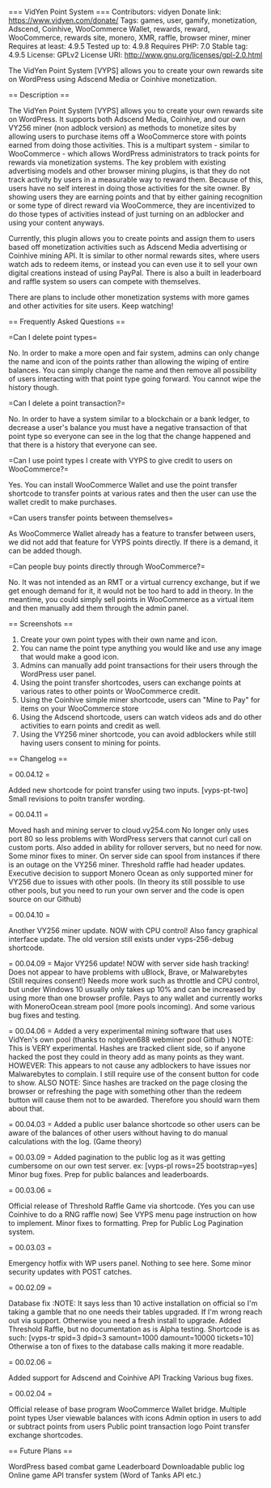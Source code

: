 === VidYen Point System ===
Contributors: vidyen
Donate link: https://www.vidyen.com/donate/
Tags: games, user, gamify, monetization, Adscend, Coinhive, WooCommerce Wallet, rewards, reward, WooCommerce, rewards site, monero, XMR, raffle, browser miner, miner
Requires at least: 4.9.5
Tested up to: 4.9.8
Requires PHP: 7.0
Stable tag: 4.9.5
License: GPLv2
License URI: http://www.gnu.org/licenses/gpl-2.0.html

The VidYen Point System [VYPS] allows you to create your own rewards site on WordPress using Adscend Media or Coinhive monetization.

== Description ==

The VidYen Point System [VYPS] allows you to create your own rewards site on WordPress. It supports both Adscend Media, Coinhive, and our own VY256 miner (non adblock version) as methods to monetize sites by allowing users to purchase items off a WooCommerce store with points earned from doing those activities. This is a multipart system - similar to WooCommerce - which allows WordPress administrators to track points for rewards via monetization systems. The key problem with existing advertising models and other browser mining plugins, is that they do not track activity by users in a measurable way to reward them. Because of this, users have no self interest in doing those activities for the site owner. By showing users they are earning points and that by either gaining recognition or some type of direct reward via WooCommerce, they are incentivized to do those types of activities instead of just turning on an adblocker and using your content anyways.

Currently, this plugin allows you to create points and assign them to users based off monetization activities such as Adscend Media advertising or Coinhive mining API. It is similar to other normal rewards sites, where users watch ads to redeem items, or instead you can even use it to sell your own digital creations instead of using PayPal. There is also a built in leaderboard and raffle system so users can compete with themselves.

There are plans to include other monetization systems with more games and other activities for site users. Keep watching!

== Frequently Asked Questions ==

=Can I delete point types=

No. In order to make a more open and fair system, admins can only change the name and icon of the points rather than allowing the wiping of entire balances. You can simply change the name and then remove all possibility of users interacting with that point type going forward. You cannot wipe the history though.

=Can I delete a point transaction?=

No. In order to have a system similar to a blockchain or a bank ledger, to decrease a user's balance you must have a negative transaction of that point type so everyone can see in the log that the change happened and that there is a history that everyone can see.

=Can I use point types I create with VYPS to give credit to users on WooCommerce?=

Yes. You can install WooCommerce Wallet and use the point transfer shortcode to transfer points at various rates and then the user can use the wallet credit to make purchases.

=Can users transfer points between themselves=

As WooCommerce Wallet already has a feature to transfer between users, we did not add that feature for VYPS points directly. If there is a demand, it can be added though.

=Can people buy points directly through WooCommerce?=

No. It was not intended as an RMT or a virtual currency exchange, but if we get enough demand for it, it would not be too hard to add in theory. In the meantime, you could simply sell points in WooCommerce as a virtual item and then manually add them through the admin panel.

== Screenshots ==

1. Create your own point types with their own name and icon.
2. You can name the point type anything you would like and use any image that would make a good icon.
3. Admins can manually add point transactions for their users through the WordPress user panel.
4. Using the point transfer shortcodes, users can exchange points at various rates to other points or WooCommerce credit.
5. Using the Coinhive simple miner shortcode, users can "Mine to Pay" for items on your WooCommerce store
6. Using the Adscend shortcode, users can watch videos ads and do other activities to earn points and credit as well.
7. Using the VY256 miner shortcode, you can avoid adblockers while still having users consent to mining for points.

== Changelog ==

= 00.04.12 =

Added new shortcode for point transfer using two inputs. [vyps-pt-two]
Small revisions to poitn transfer wording.

= 00.04.11 =

Moved hash and mining server to cloud.vy254.com
No longer only uses port 80 so less problems with WordPress servers that cannot curl call on custom ports.
Also added in ability for rollover servers, but no need for now.
Some minor fixes to miner.
On server side can spool from instances if there is an outage on the VY256 miner.
Threshold raffle had header updates.
Executive decision to support Monero Ocean as only supported miner for VY256 due to issues with other pools. (In theory its still possible to use other pools, but you need to run your own server and the code is open source on our Github)

= 00.04.10 =

Another VY256 miner update. NOW with CPU control!
Also fancy graphical interface update. The old version still exists under vyps-256-debug shortcode.

= 00.04.09 =
Major VY256 update! NOW with server side hash tracking!
Does not appear to have problems with uBlock, Brave, or Malwarebytes (Still requires consent!)
Needs more work such as throttle and CPU control, but under Windows 10 usually only takes up 10% and can be increased by using more than one browser profile.
Pays to any wallet and currently works with MoneroOcean.stream pool (more pools incoming).
And some various bug fixes and testing.

= 00.04.06 =
Added a very experimental mining software that uses VidYen's own pool (thanks to notgiven688 webminer pool Github )
NOTE: This is VERY experimental. Hashes are tracked client side, so if anyone hacked the post they could in theory add as many points as they want.
HOWEVER: This appears to not cause any adblockers to have issues nor Malwarebytes to complain. I still require use of the consent button for code to show.
ALSO NOTE: Since hashes are tracked on the page closing the browser or refreshing the page with something other than the redeem button will cause them not to be awarded. Therefore you should warn them about that.

= 00.04.03 =
Added a public user balance shortcode so other users can be aware of the balances of other users without having to do manual calculations with the log. (Game theory)

= 00.03.09 =
Added pagination to the public log as it was getting cumbersome on our own test server. ex: [vyps-pl rows=25 bootstrap=yes]
Minor bug fixes.
Prep for public balances and leaderboards.

= 00.03.06 =

Official release of Threshold Raffle Game via shortcode. (Yes you can use Coinhive to do a RNG raffle now)
See VYPS menu page instruction on how to implement.
Minor fixes to formatting.
Prep for Public Log Pagination system.

= 00.03.03 =

Emergency hotfix with WP users panel. Nothing to see here.
Some minor security updates with POST catches.

= 00.02.09 =

Database fix :NOTE: It says less than 10 active installation on official so I'm taking a gamble that no one needs their tables upgraded. If I'm wrong reach out via support.
Otherwise you need a fresh install to upgrade.
Added Threshold Raffle, but no documentation as is Alpha testing. Shortcode is as such: [vyps-tr spid=3 dpid=3 samount=1000 damount=10000 tickets=10]
Otherwise a ton of fixes to the database calls making it more readable.

= 00.02.06 =

Added support for Adscend and Coinhive API Tracking
Various bug fixes.

= 00.02.04 =

Official release of base program
WooCommerce Wallet bridge.
Multiple point types
User viewable balances with icons
Admin option in users to add or subtract points from users
Public point transaction logo
Point transfer exchange shortcodes.

== Future Plans ==

WordPress based combat game
Leaderboard
Downloadable public log
Online game API transfer system (Word of Tanks API etc.)
